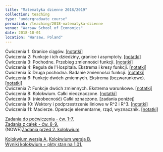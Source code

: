 ```yaml
---
title: "Matematyka dzienne 2018/2019"
collection: teaching
type: "undergraduate course"
permalink: /teaching/2018-matematyka-dzienne
venue: "Warsaw School of Economics"
date: 2018-10-01
location: "Warsaw, Poland"
---
```

Ćwiczenia 1: Granice ciągów. [[notatki]](https://jfranaszek.github.io/mat-dz/dzmat-cw1.html)  
Ćwiczenia 2: Funkcje i ich dziedziny, granice i asymptoty. [[notatki]](https://jfranaszek.github.io/mat-dz/dzmat-cw2.html)  
Ćwiczenia 3: Pochodne. Przebieg zmienności funkcji. [[notatki]](https://jfranaszek.github.io/mat-dz/dzmat-cw3.html)  
Ćwiczenia 4: Reguła de l'Hospitala. Ekstrema i kresy funkcji. [[notatki]](https://jfranaszek.github.io/mat-dz/dzmat-cw4.html)  
Ćwiczenia 5: Druga pochodna. Badanie zmienności funkcji. [[notatki]](https://jfranaszek.github.io/mat-dz/dzmat-cw5.html)  
Ćwiczenia 6: Funkcje dwóch zmiennych. Ekstrema (bezwarunkowe). [[notatki]](https://jfranaszek.github.io/mat-dz/dzmat-cw6.html)  
Ćwiczenia 7: Funkcje dwóch zmiennych. Ekstrema warunkowe. [[notatki]](https://jfranaszek.github.io/mat-dz/dzmat-cw7.html)  
Ćwiczenia 8: Kolokwium. Całki nieoznaczone. [[notatki]](https://jfranaszek.github.io/mat-dz/dzmat-cw8.html)  
Ćwiczenia 9: (nieobecność) Całki oznaczone. [zadania poniżej]  
Ćwiczenia 10: Wektory i podprzestrzenie liniowe w R^2 i R^3. [[notatki]](https://jfranaszek.github.io/mat-dz/dzmat-cw10.html)  
Ćwiczenia 11: Macierze. Operacje elementarne, rząd, wyznacznik. [[notatki]](/mat-dz/dzmat-cw11.html)  

[Zadania do poćwiczenia - ćw. 1-7.](https://jfranaszek.github.io/mat-dz/mat-zadania_kol1.html)  
[Zadania z całek - ćw. 8-9.](https://jfranaszek.github.io/mat-dz/dzmat-cw9.html)  
(NOWE)[Zadania przed 2. kolokwium](https://jfranaszek.github.io/mat-dz/mat-st-zad-kol2.html)    

[Kolokwium wersja A.](https://jfranaszek.github.io/mat-dz/Kolokwium_mat_dzienna_1_A.pdf) [Kolokwium wersja B.](https://jfranaszek.github.io/mat-dz/Kolokwium_mat_dzienna_1_B.pdf)  
[Wyniki kolokwium + pkty stan na 1.01.](https://jfranaszek.github.io/mat-dz/punkty_dzienne_190101.pdf)   
